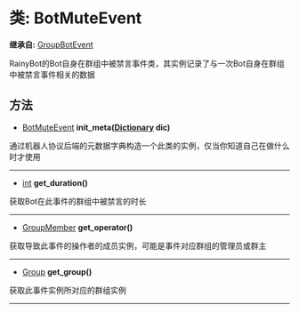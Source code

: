 # 类: BotMuteEvent  
  
**继承自:** [GroupBotEvent](GroupBotEvent.md)  
  
RainyBot的Bot自身在群组中被禁言事件类，其实例记录了与一次Bot自身在群组中被禁言事件相关的数据  
  
## 方法 
  
- [BotMuteEvent](BotMuteEvent.md) **init_meta([Dictionary](https://docs.godotengine.org/en/latest/classes/class_dictionary.html) dic)**  
  
通过机器人协议后端的元数据字典构造一个此类的实例，仅当你知道自己在做什么时才使用  
  
---  
  
- [int](https://docs.godotengine.org/en/latest/classes/class_int.html) **get_duration()**  
  
获取Bot在此事件的群组中被禁言的时长  
  
---  
  
- [GroupMember](GroupMember.md) **get_operator()**  
  
获取导致此事件的操作者的成员实例，可能是事件对应群组的管理员或群主  
  
---  
  
- [Group](Group.md) **get_group()**  
  
获取此事件实例所对应的群组实例  
  
---  
  

